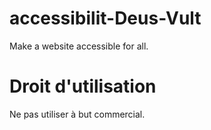 # accessibilit-Deus-Vult

Make a website accessible for all.


# Droit d'utilisation

Ne pas utiliser à but commercial.
